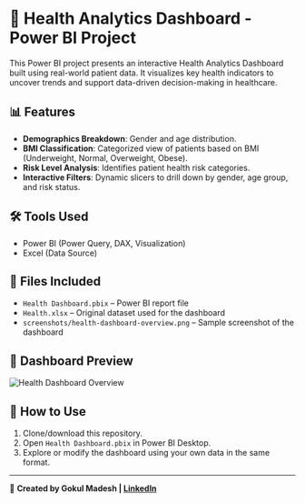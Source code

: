 # 🏥 Health Analytics Dashboard - Power BI Project

This Power BI project presents an interactive Health Analytics Dashboard built using real-world patient data. It visualizes key health indicators to uncover trends and support data-driven decision-making in healthcare.

## 📊 Features

- **Demographics Breakdown**: Gender and age distribution.
- **BMI Classification**: Categorized view of patients based on BMI (Underweight, Normal, Overweight, Obese).
- **Risk Level Analysis**: Identifies patient health risk categories.
- **Interactive Filters**: Dynamic slicers to drill down by gender, age group, and risk status.

## 🛠️ Tools Used

- Power BI (Power Query, DAX, Visualization)
- Excel (Data Source)

## 📁 Files Included

- `Health Dashboard.pbix` – Power BI report file
- `Health.xlsx` – Original dataset used for the dashboard
- `screenshots/health-dashboard-overview.png` – Sample screenshot of the dashboard

## 📸 Dashboard Preview

![Health Dashboard Overview](screenshots/health-dashboard-overview.png)

## 🚀 How to Use

1. Clone/download this repository.
2. Open `Health Dashboard.pbix` in Power BI Desktop.
3. Explore or modify the dashboard using your own data in the same format.

---

📌 **Created by Gokul Madesh | [LinkedIn](https://www.linkedin.com/in/gokul-madesh-5171b5274/)**